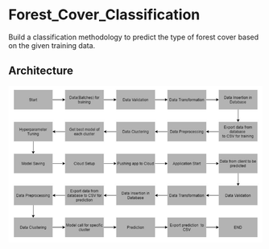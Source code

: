 # Forest_Cover_Classification
Build a classification methodology to predict the type of forest cover based on the given training data.

## Architecture
![Flow](Images/Architecture.PNG)

